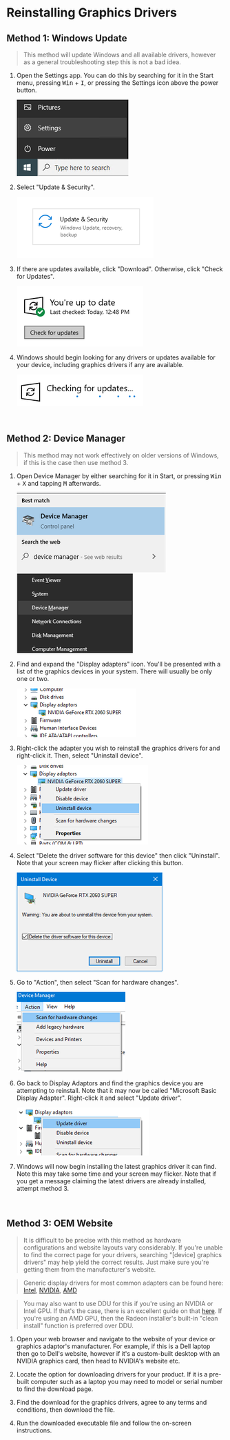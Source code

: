 # Reinstalling Graphics Drivers

## Method 1: Windows Update

> This method will update Windows and all available drivers, however as a general troubleshooting step this is not a bad idea.

1. Open the Settings app. You can do this by searching for it in the Start menu, pressing <kbd>Win</kbd> + <kbd>I</kbd>, or pressing the Settings icon above the power button.

    ![](img/reinstalling-gpu-drivers/opensettings.png)

2. Select "Update & Security".

    ![](img/reinstalling-gpu-drivers/updateandsecurity.png)

3. If there are updates available, click "Download". Otherwise, click "Check for Updates". 

    ![](img/reinstalling-gpu-drivers/checkforupdates.png)

4. Windows should begin looking for any drivers or updates available for your device, including graphics drivers if any are available.

    ![](img/reinstalling-gpu-drivers/checkingforupdates.png)

​
## Method 2: Device Manager

> This method may not work effectively on older versions of Windows, if this is the case then use method 3.

1. Open Device Manager by either searching for it in Start, or pressing <kbd>Win</kbd> + <kbd>X</kbd> and tapping <kbd>M</kbd> afterwards.

    ![](img/reinstalling-gpu-drivers/devmgmtsearch.png) ![](img/reinstalling-gpu-drivers/devmgmtwinx.png)

2. Find and expand the "Display adapters" icon. You'll be presented with a list of the graphics devices in your system. There will usually be only one or two.

    ![](img/reinstalling-gpu-drivers/devmgmtdisplayadapt.png)

3. Right-click the adapter you wish to reinstall the graphics drivers for and right-click it. Then, select "Uninstall device".

    ![](img/reinstalling-gpu-drivers/devmgmtuninstall.png)

4. Select "Delete the driver software for this device" then click "Uninstall". Note that your screen may flicker after clicking this button.

    ![](img/reinstalling-gpu-drivers/devmgmtdelete.png)

5. Go to "Action", then select "Scan for hardware changes".

    ![](img/reinstalling-gpu-drivers/devmgmtscan.png)

6. Go back to Display Adaptors and find the graphics device you are attempting to reinstall. Note that it may now be called "Microsoft Basic Display Adapter". Right-click it and select "Update driver".

    ![](img/reinstalling-gpu-drivers/devmgmtupdate.png)

7. Windows will now begin installing the latest graphics driver it can find. Note this may take some time and your screen may flicker. Note that if you get a message claiming the latest drivers are already installed, attempt method 3.

​
## Method 3: OEM Website

> It is difficult to be precise with this method as hardware configurations and website layouts vary considerably. If you're unable to find the correct page for your drivers, searching "[device] graphics drivers" may help yield the correct results. Just make sure you're getting them from the manufacturer's website. 

> Generic display drivers for most common adapters can be found here: [Intel](https://downloadcenter.intel.com/), [NVIDIA](https://www.nvidia.com/Download/index.aspx), [AMD](https://www.amd.com/en/support)

>You may also want to use DDU for this if you're using an NVIDIA or Intel GPU. If that's the case, there is an excellent guide on that [here](https://www.wagnardsoft.com/content/ddu-guide-tutorial). If you're using an AMD GPU, then the Radeon installer's built-in "clean install" function is preferred over DDU.


1. Open your web browser and navigate to the website of your device or graphics adaptor's manufacturer. For example, if this is a Dell laptop then go to Dell's website, however if it's a custom-built desktop with an NVIDIA graphics card, then head to NVIDIA's website etc.

2. Locate the option for downloading drivers for your product. If it is a pre-built computer such as a laptop you may need to model or serial number to find the download page.

3. Find the download for the graphics drivers, agree to any terms and conditions, then download the file.

4. Run the downloaded executable file and follow the on-screen instructions.
